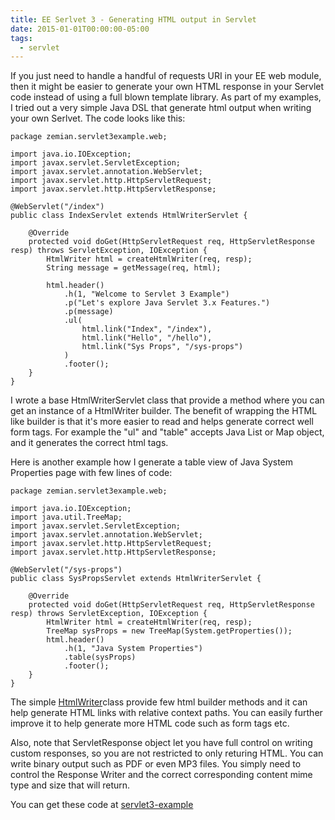 ```yaml
---
title: EE Serlvet 3 - Generating HTML output in Servlet
date: 2015-01-01T00:00:00-05:00
tags:
  - servlet
---
```

If you just need to handle a handful of requests URI in your EE web module, then it might be easier to generate your own HTML response in your Servlet code instead of using a full blown template library. As part of my examples, I tried out a very simple Java DSL that generate html output when writing your own Serlvet. The code looks like this:
```
package zemian.servlet3example.web;

import java.io.IOException;
import javax.servlet.ServletException;
import javax.servlet.annotation.WebServlet;
import javax.servlet.http.HttpServletRequest;
import javax.servlet.http.HttpServletResponse;

@WebServlet("/index")
public class IndexServlet extends HtmlWriterServlet {

    @Override
    protected void doGet(HttpServletRequest req, HttpServletResponse resp) throws ServletException, IOException {
        HtmlWriter html = createHtmlWriter(req, resp);
        String message = getMessage(req, html);
        
        html.header()
            .h(1, "Welcome to Servlet 3 Example")
            .p("Let's explore Java Servlet 3.x Features.")
            .p(message)
            .ul(
                html.link("Index", "/index"),
                html.link("Hello", "/hello"),
                html.link("Sys Props", "/sys-props")
            )
            .footer();
    } 
}
```
I wrote a base HtmlWriterServlet class that provide a method where you can get an instance of a HtmlWriter builder. The benefit of wrapping the HTML like builder is that it's more easier to read and helps generate correct well form tags. For example the "ul" and "table" accepts Java List or Map object, and it generates the correct html tags.

Here is another example how I generate a table view of Java System Properties page with few lines of code:
```
package zemian.servlet3example.web;

import java.io.IOException;
import java.util.TreeMap;
import javax.servlet.ServletException;
import javax.servlet.annotation.WebServlet;
import javax.servlet.http.HttpServletRequest;
import javax.servlet.http.HttpServletResponse;

@WebServlet("/sys-props")
public class SysPropsServlet extends HtmlWriterServlet {

    @Override
    protected void doGet(HttpServletRequest req, HttpServletResponse resp) throws ServletException, IOException {
        HtmlWriter html = createHtmlWriter(req, resp);
        TreeMap sysProps = new TreeMap(System.getProperties());
        html.header()
            .h(1, "Java System Properties")
            .table(sysProps)
            .footer();
    }
}
```
The simple [HtmlWriter](https://github.com/saltnlight5/java-ee6-examples/blob/master/servlet3-example/src/main/java/zemian/servlet3example/web/HtmlWriter.java)class provide few html builder methods and it can help generate HTML links with relative context paths. You can easily further improve it to help generate more HTML code such as form tags etc.

Also, note that ServletResponse object let you have full control on writing custom responses, so you are not restricted to only returing HTML. You can write binary output such as PDF or even MP3 files. You simply need to control the Response Writer and the correct corresponding content mime type and size that will return.

You can get these code at [servlet3-example](https://github.com/saltnlight5/java-ee6-examples/tree/master/servlet3-example)
